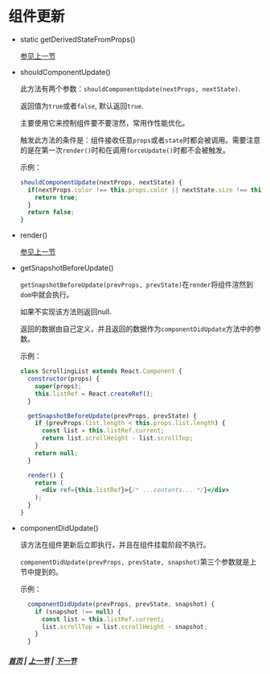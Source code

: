 # 组件更新

* static getDerivedStateFromProps()

  [参见上一节]('./01.md')

* shouldComponentUpdate()

  此方法有两个参数：`shouldComponentUpdate(nextProps, nextState)`.
  
  返回值为`true`或者`false`, 默认返回`true`.

  主要使用它来控制组件要不要渲然，常用作性能优化。

  触发此方法的条件是：组件接收任意`props`或者`state`时都会被调用。需要注意的是在第一次`render()`时和在调用`forceUpdate()`时都不会被触发。

  示例：

  ```jsx
  shouldComponentUpdate(nextProps, nextState) {
    if(nextProps.color !== this.props.color || nextState.size !== this.state.size) {
      return true;
    } 
    return false;
  }
  ```

* render()

  [参见上一节]('./01.md')

* getSnapshotBeforeUpdate()

    `getSnapshotBeforeUpdate(prevProps, prevState)`在`render`将组件渲然到`dom`中就会执行。
    
    如果不实现该方法则返回null.

    返回的数据由自己定义，并且返回的数据作为`componentDidUpdate`方法中的参数。

    示例：

    ```jsx
    class ScrollingList extends React.Component {
      constructor(props) {
        super(props);
        this.listRef = React.createRef();
      }

      getSnapshotBeforeUpdate(prevProps, prevState) {
        if (prevProps.list.length < this.props.list.length) {
          const list = this.listRef.current;
          return list.scrollHeight - list.scrollTop;
        }
        return null;
      }

      render() {
        return (
          <div ref={this.listRef}>{/* ...contents... */}</div>
        );
      }
    }
    ```
    

* componentDidUpdate()

  该方法在组件更新后立即执行，并且在组件挂载阶段不执行。

  `componentDidUpdate(prevProps, prevState, snapshot)`第三个参数就是上节中提到的。

  示例：

  ```jsx
    componentDidUpdate(prevProps, prevState, snapshot) {
      if (snapshot !== null) {
        const list = this.listRef.current;
        list.scrollTop = list.scrollHeight - snapshot;
      }
    }
  ```

##### [首页](../../README.md) | [上一节](./01.md)  | [下一节](./03.md) 